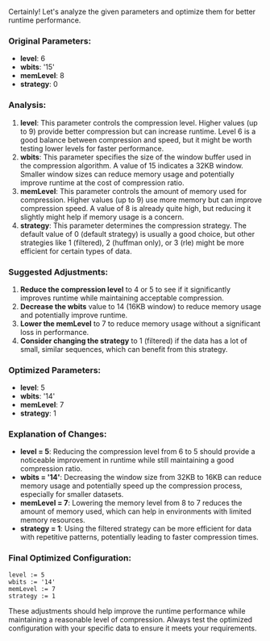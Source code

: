 Certainly! Let's analyze the given parameters and optimize them for better runtime performance.

### Original Parameters:
- **level**: 6
- **wbits**: '15'
- **memLevel**: 8
- **strategy**: 0

### Analysis:
1. **level**: This parameter controls the compression level. Higher values (up to 9) provide better compression but can increase runtime. Level 6 is a good balance between compression and speed, but it might be worth testing lower levels for faster performance.
2. **wbits**: This parameter specifies the size of the window buffer used in the compression algorithm. A value of 15 indicates a 32KB window. Smaller window sizes can reduce memory usage and potentially improve runtime at the cost of compression ratio.
3. **memLevel**: This parameter controls the amount of memory used for compression. Higher values (up to 9) use more memory but can improve compression speed. A value of 8 is already quite high, but reducing it slightly might help if memory usage is a concern.
4. **strategy**: This parameter determines the compression strategy. The default value of 0 (default strategy) is usually a good choice, but other strategies like 1 (filtered), 2 (huffman only), or 3 (rle) might be more efficient for certain types of data.

### Suggested Adjustments:
1. **Reduce the compression level** to 4 or 5 to see if it significantly improves runtime while maintaining acceptable compression.
2. **Decrease the wbits** value to 14 (16KB window) to reduce memory usage and potentially improve runtime.
3. **Lower the memLevel** to 7 to reduce memory usage without a significant loss in performance.
4. **Consider changing the strategy** to 1 (filtered) if the data has a lot of small, similar sequences, which can benefit from this strategy.

### Optimized Parameters:
- **level**: 5
- **wbits**: '14'
- **memLevel**: 7
- **strategy**: 1

### Explanation of Changes:
- **level = 5**: Reducing the compression level from 6 to 5 should provide a noticeable improvement in runtime while still maintaining a good compression ratio.
- **wbits = '14'**: Decreasing the window size from 32KB to 16KB can reduce memory usage and potentially speed up the compression process, especially for smaller datasets.
- **memLevel = 7**: Lowering the memory level from 8 to 7 reduces the amount of memory used, which can help in environments with limited memory resources.
- **strategy = 1**: Using the filtered strategy can be more efficient for data with repetitive patterns, potentially leading to faster compression times.

### Final Optimized Configuration:
```plaintext
level := 5
wbits := '14'
memLevel := 7
strategy := 1
```

These adjustments should help improve the runtime performance while maintaining a reasonable level of compression. Always test the optimized configuration with your specific data to ensure it meets your requirements.
